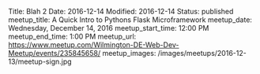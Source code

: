 Title: Blah 2
Date: 2016-12-14
Modified: 2016-12-14
Status: published
meetup_title: A Quick Intro to Pythons Flask Microframework
meetup_date: Wednesday, December 14, 2016
meetup_start_time: 12:00 PM
meetup_end_time: 1:00 PM
meetup_url: https://www.meetup.com/Wilmington-DE-Web-Dev-Meetup/events/235845658/
meetup_images: /images/meetups/2016-12-13/meetup-sign.jpg
